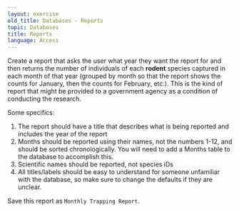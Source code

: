 ```yaml
---
layout: exercise
old_title: Databases - Reports
topic: Databases
title: Reports
language: Access
---
```


Create a report that asks the user what year they want the report for
and then returns the number of individuals of each **rodent** species
captured in each month of that year (grouped by month so that the report
shows the counts for January, then the counts for February, etc.). This
is the kind of report that might be provided to a government agency as a
condition of conducting the research.

Some specifics:

1.  The report should have a title that describes what is being reported
    and includes the year of the report
2.  Months should be reported using their names, not the numbers 1-12,
    and should be sorted chronologically. You will need to add a Months
    table to the database to accomplish this.
3.  Scientific names should be reported, not species iDs
4.  All titles/labels should be easy to understand for someone
    unfamiliar with the database, so make sure to change the defaults if
    they are unclear.

Save this report as `Monthly Trapping Report`.
